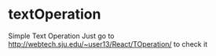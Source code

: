 # textOperation
Simple Text Operation
Just go to
http://webtech.sju.edu/~user13/React/TOperation/
to check it
